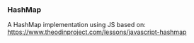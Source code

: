 ### HashMap

A HashMap implementation using JS based on: https://www.theodinproject.com/lessons/javascript-hashmap
